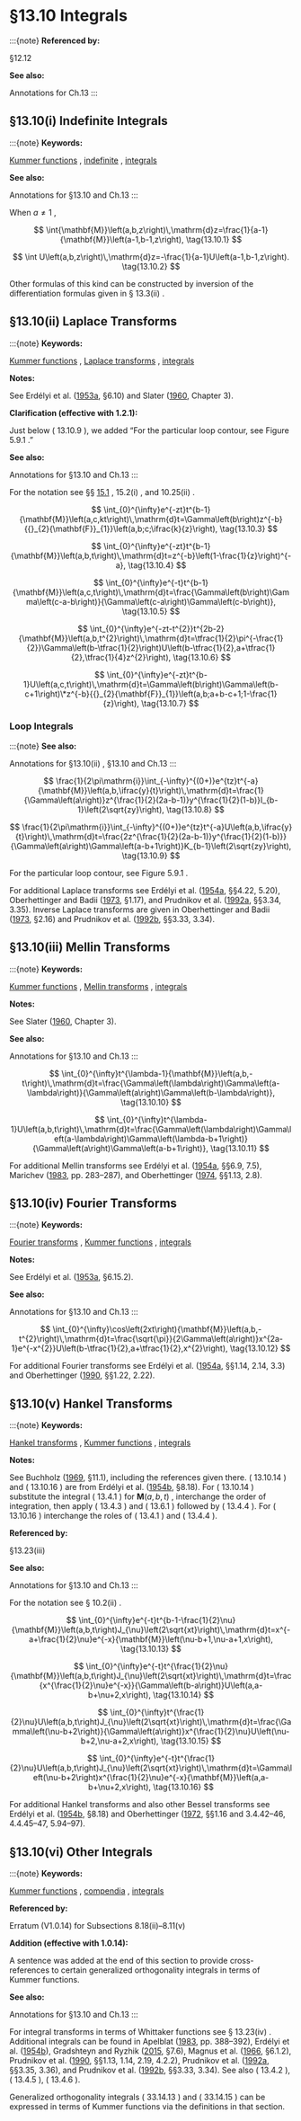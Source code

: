# §13.10 Integrals

:::{note}
**Referenced by:**

§12.12

**See also:**

Annotations for Ch.13
:::


## §13.10(i) Indefinite Integrals

:::{note}
**Keywords:**

[Kummer functions](http://dlmf.nist.gov/search/search?q=Kummer%20functions) , [indefinite](http://dlmf.nist.gov/search/search?q=indefinite) , [integrals](http://dlmf.nist.gov/search/search?q=integrals)

**See also:**

Annotations for §13.10 and Ch.13
:::

When $a\neq 1$ ,


<a id="E1"></a>
$$
\int{\mathbf{M}}\left(a,b,z\right)\,\mathrm{d}z=\frac{1}{a-1}{\mathbf{M}}\left(a-1,b-1,z\right), \tag{13.10.1}
$$


<a id="E2"></a>
$$
\int U\left(a,b,z\right)\,\mathrm{d}z=-\frac{1}{a-1}U\left(a-1,b-1,z\right). \tag{13.10.2}
$$

Other formulas of this kind can be constructed by inversion of the differentiation formulas given in § 13.3(ii) .


## §13.10(ii) Laplace Transforms

:::{note}
**Keywords:**

[Kummer functions](http://dlmf.nist.gov/search/search?q=Kummer%20functions) , [Laplace transforms](http://dlmf.nist.gov/search/search?q=Laplace%20transforms) , [integrals](http://dlmf.nist.gov/search/search?q=integrals)

**Notes:**

See Erdélyi et al. ([1953a](./bib/E.html#bib751 "Higher Transcendental Functions. Vol. I"), §6.10) and Slater ([1960](./bib/S.html#bib2098 "Confluent Hypergeometric Functions"), Chapter 3).

**Clarification (effective with 1.2.1):**

Just below ( 13.10.9 ), we added “For the particular loop contour, see Figure 5.9.1 .”

**See also:**

Annotations for §13.10 and Ch.13
:::

For the notation see §§ [15.1](./15.1.md "§15.1 Special Notation ‣ Notation ‣ Chapter 15 Hypergeometric Function") , 15.2(i) , and 10.25(ii) .


<a id="E3"></a>
$$
\int_{0}^{\infty}e^{-zt}t^{b-1}{\mathbf{M}}\left(a,c,kt\right)\,\mathrm{d}t=\Gamma\left(b\right)z^{-b}{{}_{2}{\mathbf{F}}_{1}}\left(a,b;c;\ifrac{k}{z}\right), \tag{13.10.3}
$$


<a id="E4"></a>
$$
\int_{0}^{\infty}e^{-zt}t^{b-1}{\mathbf{M}}\left(a,b,t\right)\,\mathrm{d}t=z^{-b}\left(1-\frac{1}{z}\right)^{-a}, \tag{13.10.4}
$$


<a id="E5"></a>
$$
\int_{0}^{\infty}e^{-t}t^{b-1}{\mathbf{M}}\left(a,c,t\right)\,\mathrm{d}t=\frac{\Gamma\left(b\right)\Gamma\left(c-a-b\right)}{\Gamma\left(c-a\right)\Gamma\left(c-b\right)}, \tag{13.10.5}
$$


<a id="E6"></a>
$$
\int_{0}^{\infty}e^{-zt-t^{2}}t^{2b-2}{\mathbf{M}}\left(a,b,t^{2}\right)\,\mathrm{d}t=\tfrac{1}{2}\pi^{-\frac{1}{2}}\Gamma\left(b-\tfrac{1}{2}\right)U\left(b-\tfrac{1}{2},a+\tfrac{1}{2},\tfrac{1}{4}z^{2}\right), \tag{13.10.6}
$$


<a id="E7"></a>
$$
\int_{0}^{\infty}e^{-zt}t^{b-1}U\left(a,c,t\right)\,\mathrm{d}t=\Gamma\left(b\right)\Gamma\left(b-c+1\right)\*z^{-b}{{}_{2}{\mathbf{F}}_{1}}\left(a,b;a+b-c+1;1-\frac{1}{z}\right), \tag{13.10.7}
$$


### Loop Integrals

:::{note}
**See also:**

Annotations for §13.10(ii) , §13.10 and Ch.13
:::


<a id="E8"></a>
$$
\frac{1}{2\pi\mathrm{i}}\int_{-\infty}^{(0+)}e^{tz}t^{-a}{\mathbf{M}}\left(a,b,\ifrac{y}{t}\right)\,\mathrm{d}t=\frac{1}{\Gamma\left(a\right)}z^{\frac{1}{2}(2a-b-1)}y^{\frac{1}{2}(1-b)}I_{b-1}\left(2\sqrt{zy}\right), \tag{13.10.8}
$$


<a id="E9"></a>
$$
\frac{1}{2\pi\mathrm{i}}\int_{-\infty}^{(0+)}e^{tz}t^{-a}U\left(a,b,\ifrac{y}{t}\right)\,\mathrm{d}t=\frac{2z^{\frac{1}{2}(2a-b-1)}y^{\frac{1}{2}(1-b)}}{\Gamma\left(a\right)\Gamma\left(a-b+1\right)}K_{b-1}\left(2\sqrt{zy}\right), \tag{13.10.9}
$$

For the particular loop contour, see Figure 5.9.1 .

For additional Laplace transforms see Erdélyi et al. ([1954a](./bib/E.html#bib753 "Tables of Integral Transforms. Vol. I"), §§4.22, 5.20), Oberhettinger and Badii ([1973](./bib/O.html#bib1746 "Tables of Laplace Transforms"), §1.17), and Prudnikov et al. ([1992a](./bib/P.html#bib1906 "Integrals and Series: Direct Laplace Transforms, Vol. 4"), §§3.34, 3.35). Inverse Laplace transforms are given in Oberhettinger and Badii ([1973](./bib/O.html#bib1746 "Tables of Laplace Transforms"), §2.16) and Prudnikov et al. ([1992b](./bib/P.html#bib1907 "Integrals and Series: Inverse Laplace Transforms, Vol. 5"), §§3.33, 3.34).


## §13.10(iii) Mellin Transforms

:::{note}
**Keywords:**

[Kummer functions](http://dlmf.nist.gov/search/search?q=Kummer%20functions) , [Mellin transforms](http://dlmf.nist.gov/search/search?q=Mellin%20transforms) , [integrals](http://dlmf.nist.gov/search/search?q=integrals)

**Notes:**

See Slater ([1960](./bib/S.html#bib2098 "Confluent Hypergeometric Functions"), Chapter 3).

**See also:**

Annotations for §13.10 and Ch.13
:::


<a id="E10"></a>
$$
\int_{0}^{\infty}t^{\lambda-1}{\mathbf{M}}\left(a,b,-t\right)\,\mathrm{d}t=\frac{\Gamma\left(\lambda\right)\Gamma\left(a-\lambda\right)}{\Gamma\left(a\right)\Gamma\left(b-\lambda\right)}, \tag{13.10.10}
$$


<a id="E11"></a>
$$
\int_{0}^{\infty}t^{\lambda-1}U\left(a,b,t\right)\,\mathrm{d}t=\frac{\Gamma\left(\lambda\right)\Gamma\left(a-\lambda\right)\Gamma\left(\lambda-b+1\right)}{\Gamma\left(a\right)\Gamma\left(a-b+1\right)}, \tag{13.10.11}
$$

For additional Mellin transforms see Erdélyi et al. ([1954a](./bib/E.html#bib753 "Tables of Integral Transforms. Vol. I"), §§6.9, 7.5), Marichev ([1983](./bib/M.html#bib1546 "Handbook of Integral Transforms of Higher Transcendental Functions: Theory and Algorithmic Tables"), pp. 283–287), and Oberhettinger ([1974](./bib/O.html#bib1744 "Tables of Mellin Transforms"), §§1.13, 2.8).


## §13.10(iv) Fourier Transforms

:::{note}
**Keywords:**

[Fourier transforms](http://dlmf.nist.gov/search/search?q=Fourier%20transforms) , [Kummer functions](http://dlmf.nist.gov/search/search?q=Kummer%20functions) , [integrals](http://dlmf.nist.gov/search/search?q=integrals)

**Notes:**

See Erdélyi et al. ([1953a](./bib/E.html#bib751 "Higher Transcendental Functions. Vol. I"), §6.15.2).

**See also:**

Annotations for §13.10 and Ch.13
:::


<a id="E12"></a>
$$
\int_{0}^{\infty}\cos\left(2xt\right){\mathbf{M}}\left(a,b,-t^{2}\right)\,\mathrm{d}t=\frac{\sqrt{\pi}}{2\Gamma\left(a\right)}x^{2a-1}e^{-x^{2}}U\left(b-\tfrac{1}{2},a+\tfrac{1}{2},x^{2}\right), \tag{13.10.12}
$$

For additional Fourier transforms see Erdélyi et al. ([1954a](./bib/E.html#bib753 "Tables of Integral Transforms. Vol. I"), §§1.14, 2.14, 3.3) and Oberhettinger ([1990](./bib/O.html#bib1745 "Tables of Fourier Transforms and Fourier Transforms of Distributions"), §§1.22, 2.22).


## §13.10(v) Hankel Transforms

:::{note}
**Keywords:**

[Hankel transforms](http://dlmf.nist.gov/search/search?q=Hankel%20transforms) , [Kummer functions](http://dlmf.nist.gov/search/search?q=Kummer%20functions) , [integrals](http://dlmf.nist.gov/search/search?q=integrals)

**Notes:**

See Buchholz ([1969](./bib/B.html#bib363 "The Confluent Hypergeometric Function with Special Emphasis on Its Applications"), §11.1), including the references given there. ( 13.10.14 ) and ( 13.10.16 ) are from Erdélyi et al. ([1954b](./bib/E.html#bib754 "Tables of Integral Transforms. Vol. II"), §8.18). For ( 13.10.14 ) substitute the integral ( 13.4.1 ) for ${\mathbf{M}}\left(a,b,t\right)$ , interchange the order of integration, then apply ( 13.4.3 ) and ( 13.6.1 ) followed by ( 13.4.4 ). For ( 13.10.16 ) interchange the roles of ( 13.4.1 ) and ( 13.4.4 ).

**Referenced by:**

§13.23(iii)

**See also:**

Annotations for §13.10 and Ch.13
:::

For the notation see § 10.2(ii) .


<a id="E13"></a>
$$
\int_{0}^{\infty}e^{-t}t^{b-1-\frac{1}{2}\nu}{\mathbf{M}}\left(a,b,t\right)J_{\nu}\left(2\sqrt{xt}\right)\,\mathrm{d}t=x^{-a+\frac{1}{2}\nu}e^{-x}{\mathbf{M}}\left(\nu-b+1,\nu-a+1,x\right), \tag{13.10.13}
$$


<a id="E14"></a>
$$
\int_{0}^{\infty}e^{-t}t^{\frac{1}{2}\nu}{\mathbf{M}}\left(a,b,t\right)J_{\nu}\left(2\sqrt{xt}\right)\,\mathrm{d}t=\frac{x^{\frac{1}{2}\nu}e^{-x}}{\Gamma\left(b-a\right)}U\left(a,a-b+\nu+2,x\right), \tag{13.10.14}
$$


<a id="E15"></a>
$$
\int_{0}^{\infty}t^{\frac{1}{2}\nu}U\left(a,b,t\right)J_{\nu}\left(2\sqrt{xt}\right)\,\mathrm{d}t=\frac{\Gamma\left(\nu-b+2\right)}{\Gamma\left(a\right)}x^{\frac{1}{2}\nu}U\left(\nu-b+2,\nu-a+2,x\right), \tag{13.10.15}
$$


<a id="E16"></a>
$$
\int_{0}^{\infty}e^{-t}t^{\frac{1}{2}\nu}U\left(a,b,t\right)J_{\nu}\left(2\sqrt{xt}\right)\,\mathrm{d}t=\Gamma\left(\nu-b+2\right)x^{\frac{1}{2}\nu}e^{-x}{\mathbf{M}}\left(a,a-b+\nu+2,x\right), \tag{13.10.16}
$$

For additional Hankel transforms and also other Bessel transforms see Erdélyi et al. ([1954b](./bib/E.html#bib754 "Tables of Integral Transforms. Vol. II"), §8.18) and Oberhettinger ([1972](./bib/O.html#bib1742 "Tables of Bessel Transforms"), §§1.16 and 3.4.42–46, 4.4.45–47, 5.94–97).


## §13.10(vi) Other Integrals

:::{note}
**Keywords:**

[Kummer functions](http://dlmf.nist.gov/search/search?q=Kummer%20functions) , [compendia](http://dlmf.nist.gov/search/search?q=compendia) , [integrals](http://dlmf.nist.gov/search/search?q=integrals)

**Referenced by:**

Erratum (V1.0.14) for Subsections 8.18(ii)–8.11(v)

**Addition (effective with 1.0.14):**

A sentence was added at the end of this section to provide cross-references to certain generalized orthogonality integrals in terms of Kummer functions.

**See also:**

Annotations for §13.10 and Ch.13
:::

For integral transforms in terms of Whittaker functions see § 13.23(iv) . Additional integrals can be found in Apelblat ([1983](./bib/index.html#bib111 "Table of Definite and Infinite Integrals"), pp. 388–392), Erdélyi et al. ([1954b](./bib/E.html#bib754 "Tables of Integral Transforms. Vol. II")), Gradshteyn and Ryzhik ([2015](./bib/G.html#bib972 "Table of integrals, series, and products"), §7.6), Magnus et al. ([1966](./bib/M.html#bib1534 "Formulas and Theorems for the Special Functions of Mathematical Physics"), §6.1.2), Prudnikov et al. ([1990](./bib/P.html#bib1905 "Integrals and Series: More Special Functions, Vol. 3"), §§1.13, 1.14, 2.19, 4.2.2), Prudnikov et al. ([1992a](./bib/P.html#bib1906 "Integrals and Series: Direct Laplace Transforms, Vol. 4"), §§3.35, 3.36), and Prudnikov et al. ([1992b](./bib/P.html#bib1907 "Integrals and Series: Inverse Laplace Transforms, Vol. 5"), §§3.33, 3.34). See also ( 13.4.2 ), ( 13.4.5 ), ( 13.4.6 ).

Generalized orthogonality integrals ( 33.14.13 ) and ( 33.14.15 ) can be expressed in terms of Kummer functions via the definitions in that section.
